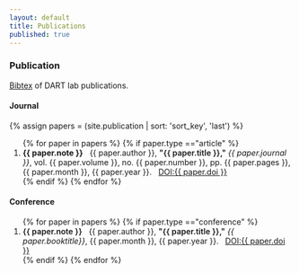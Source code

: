 ```yaml
---
layout: default
title: Publications
published: true
---
```


### Publication
[Bibtex](/utilities/dart_pub.bib) of DART lab publications. 

#### Journal

{% assign papers = (site.publication | sort: 'sort_key', 'last') %}
<ol>
	{% for paper in papers %}
	{% if paper.type =="article" %}	
	<li> <b>{{ paper.note }}</b> &nbsp; {{ paper.author }}, <span style='font-weight: 600;'>"{{ paper.title }}," </span> <i> {{ paper.journal }}</i>, vol. {{ paper.volume }}, no. {{ paper.number }}, pp. {{ paper.pages }}, {{ paper.month }}, {{ paper.year }}. &nbsp; <a href="http://dx.doi.org/{{ paper.doi }}">DOI:{{ paper.doi }}</a></li>
	{% endif %}	
	{% endfor %}
</ol>

#### Conference

<ol>
	{% for paper in papers %}
	{% if paper.type =="conference" %}	
	<li> <span style='font-weight: 600; color=#8B0000;'>{{ paper.note }}</span> &nbsp; {{ paper.author }}, <span style='font-weight: 600;'>"{{ paper.title }},"</span> <i> {{ paper.booktitle}}</i>, {{ paper.month }}, {{ paper.year }}. &nbsp; <a href="http://dx.doi.org/{{ paper.doi }}">DOI:{{ paper.doi }}</a> </li>
	{% endif %}	
	{% endfor %}
</ol>